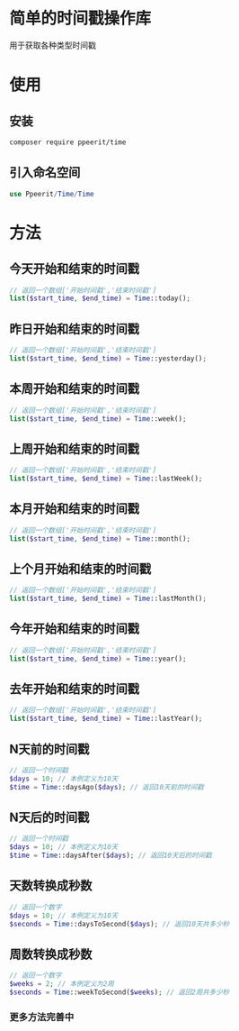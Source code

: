# 简单的时间戳操作库
用于获取各种类型时间戳

# 使用
## 安装
```bash
composer require ppeerit/time
```
## 引入命名空间
```php
use Ppeerit/Time/Time
```
# 方法
## 今天开始和结束的时间戳
```php
// 返回一个数组['开始时间戳','结束时间戳']
list($start_time, $end_time) = Time::today();
```
## 昨日开始和结束的时间戳
```php
// 返回一个数组['开始时间戳','结束时间戳']
list($start_time, $end_time) = Time::yesterday();
```
## 本周开始和结束的时间戳
```php
// 返回一个数组['开始时间戳','结束时间戳']
list($start_time, $end_time) = Time::week();
```
## 上周开始和结束的时间戳
```php
// 返回一个数组['开始时间戳','结束时间戳']
list($start_time, $end_time) = Time::lastWeek();
```
## 本月开始和结束的时间戳
```php
// 返回一个数组['开始时间戳','结束时间戳']
list($start_time, $end_time) = Time::month();
```
## 上个月开始和结束的时间戳
```php
// 返回一个数组['开始时间戳','结束时间戳']
list($start_time, $end_time) = Time::lastMonth();
```
## 今年开始和结束的时间戳
```php
// 返回一个数组['开始时间戳','结束时间戳']
list($start_time, $end_time) = Time::year();
```
## 去年开始和结束的时间戳
```php
// 返回一个数组['开始时间戳','结束时间戳']
list($start_time, $end_time) = Time::lastYear();
```
## N天前的时间戳
```php
// 返回一个时间戳
$days = 10; // 本例定义为10天
$time = Time::daysAgo($days); // 返回10天前的时间戳
```
## N天后的时间戳
```php
// 返回一个时间戳
$days = 10; // 本例定义为10天
$time = Time::daysAfter($days); // 返回10天后的时间戳
```
## 天数转换成秒数
```php
// 返回一个数字
$days = 10; // 本例定义为10天
$seconds = Time::daysToSecond($days); // 返回10天共多少秒
```
## 周数转换成秒数
```php
// 返回一个数字
$weeks = 2; // 本例定义为2周
$seconds = Time::weekToSecond($weeks); // 返回2周共多少秒
```

### 更多方法完善中
